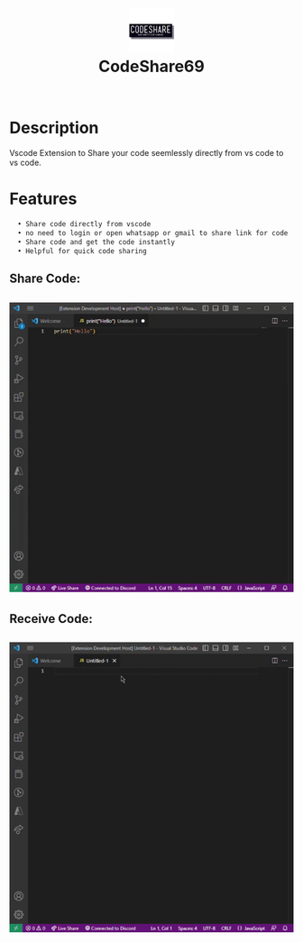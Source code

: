 <div align="center">
      <h1> <img src="https://raw.githubusercontent.com/lsgdefault/CodeShare/main/img/logo.jpeg" width="80px"><br/>CodeShare69</h1>
     </div>
<p align="center"> <a href="https://github.com/lsgdefault" target="_blank"><img alt="" src="https://img.shields.io/badge/Website-EA4C89?style=normal&logo=dribbble&logoColor=white" style="vertical-align:center" /></a> <a href="https://twitter.com/default_yt_" target="_blank"><img alt="" src="https://img.shields.io/badge/Twitter-1DA1F2?style=normal&logo=twitter&logoColor=white" style="vertical-align:center" /></a> <a href="https://www.instagram.com/kaivalya_ahir" target="_blank"><img alt="" src="https://img.shields.io/badge/Instagram-E4405F?style=normal&logo=instagram&logoColor=white" style="vertical-align:center" /></a> <a href="https://www.linkedin.com/in/kaivalya-ahir/" target="_blank"><img alt="" src="https://img.shields.io/badge/LinkedIn-0077B5?style=normal&logo=linkedin&logoColor=white" style="vertical-align:center" /></a> </p>

# Description
Vscode Extension to Share your code seemlessly directly from vs code to vs code.

# Features

      • Share code directly from vscode
      • no need to login or open whatsapp or gmail to share link for code
      • Share code and get the code instantly
      • Helpful for quick code sharing


<h2>Share Code:</h2>
<h2><img src="https://raw.githubusercontent.com/lsgdefault/CodeShare/main/img/sharecode.gif"><br/></h2>
<h2>Receive Code:</h2>
<h2> <img src="https://raw.githubusercontent.com/lsgdefault/CodeShare/main/img/receivecode.gif"><br/></h2>

